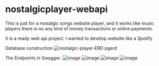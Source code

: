 # nostalgicplayer-webapi
This is just for a nostalgic songs website player, and it works like music players there is no any kind of money transactions or online payments.

It is a ready web api project. I wanted to develop website like a Spotify

Database construction
![nostalgic-player-ERD pgerd](https://github.com/abdulazizorazbaev/nostalgicplayer-webapi/assets/124333244/9d55d8bd-9b8f-4179-810d-7b1589440c26)

The Endpoints in Swagger.
![image](https://github.com/abdulazizorazbaev/nostalgicplayer-webapi/assets/124333244/95808468-ee21-44e9-84f1-de72f035aa10)
![image](https://github.com/abdulazizorazbaev/nostalgicplayer-webapi/assets/124333244/00f22de3-c367-4743-a6da-763fdaad83d9)
![image](https://github.com/abdulazizorazbaev/nostalgicplayer-webapi/assets/124333244/dc80da9c-edfd-4863-8390-04d07cd4bbff)
![image](https://github.com/abdulazizorazbaev/nostalgicplayer-webapi/assets/124333244/51cc5a77-189f-4042-a7a0-cfd95972dab5)
